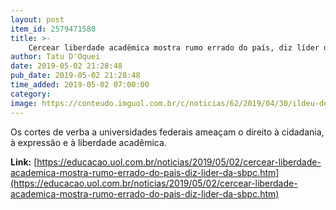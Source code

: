 ```yaml
---
layout: post
item_id: 2579471580
title: >-
    Cercear liberdade acadêmica mostra rumo errado do país, diz líder da SBPC
author: Tatu D'Oquei
date: 2019-05-02 21:28:48
pub_date: 2019-05-02 21:28:48
time_added: 2019-05-02 07:00:00
category: 
image: https://conteudo.imguol.com.br/c/noticias/62/2019/04/30/ildeu-de-castro-moreira-presidente-da-sbpc-sociedade-brasileira-para-o-progresso-da-ciencia-1556669431984_v2_615x300.jpg
---
```


Os cortes de verba a universidades federais ameaçam o direito à cidadania, à expressão e à liberdade acadêmica.

**Link:** [https://educacao.uol.com.br/noticias/2019/05/02/cercear-liberdade-academica-mostra-rumo-errado-do-pais-diz-lider-da-sbpc.htm](https://educacao.uol.com.br/noticias/2019/05/02/cercear-liberdade-academica-mostra-rumo-errado-do-pais-diz-lider-da-sbpc.htm)

